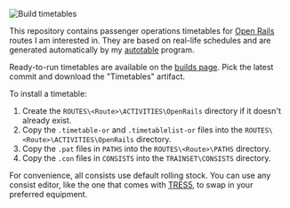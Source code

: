 ![Build timetables](https://github.com/YoRyan/openrails-timetables/workflows/Build%20timetables/badge.svg)

This repository contains passenger operations timetables for
[Open Rails](http://openrails.org/) routes I am interested in. They are based on
real-life schedules and are generated automatically by my
[autotable](https://github.com/YoRyan/autotable) program.

Ready-to-run timetables are available on the
[builds page](https://github.com/YoRyan/openrails-timetables/actions?query=is%3Asuccess+workflow%3A%22Build+timetables%22).
Pick the latest commit and download the "Timetables" artifact.

To install a timetable:

1. Create the `ROUTES\<Route>\ACTIVITIES\OpenRails` directory if it doesn't
   already exist.
2. Copy the `.timetable-or` and `.timetablelist-or` files into the
   `ROUTES\<Route>\ACTIVITIES\OpenRails` directory.
3. Copy the `.pat` files in `PATHS` into the `ROUTES\<Route>\PATHS` directory.
4. Copy the `.con` files in `CONSISTS` into the `TRAINSET\CONSISTS` directory.

For convenience, all consists use default rolling stock. You can use any consist
editor, like the one that comes with [TRES5](http://koniec.org/tsre5/), to swap
in your preferred equipment.

